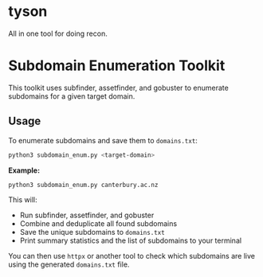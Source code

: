 # tyson
All in one tool for doing recon.

# Subdomain Enumeration Toolkit

This toolkit uses subfinder, assetfinder, and gobuster to enumerate subdomains for a given target domain.

## Usage

To enumerate subdomains and save them to `domains.txt`:

```bash
python3 subdomain_enum.py <target-domain>
```

**Example:**

```bash
python3 subdomain_enum.py canterbury.ac.nz
```

This will:
- Run subfinder, assetfinder, and gobuster
- Combine and deduplicate all found subdomains
- Save the unique subdomains to `domains.txt`
- Print summary statistics and the list of subdomains to your terminal

You can then use `httpx` or another tool to check which subdomains are live using the generated `domains.txt` file.
